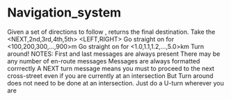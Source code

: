 # Navigation_system
Given a set of directions to follow , returns the final destination.
  Take the <NEXT,2nd,3rd,4th,5th> <LEFT,RIGHT>
  Go straight on for <100,200,300,...,900>m
  Go straight on for <1.0,1.1,1.2,...,5.0>km
  Turn around!
NOTES:
  First and last messages are always present
  There may be any number of en-route messages
  Messages are always formatted corrrectly
  A NEXT turn message means you must to proceed to the next cross-street even if you are currently at an intersection
  But Turn around does not need to be done at an intersection. Just do a U-turn wherever you are
